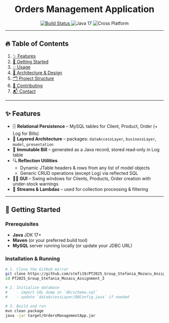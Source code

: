 <p align="center">
  <h1 align="center">Orders Management Application</h1>
</p>

<p align="center">
  <a href="https://github.com/stefi19/PT2025_Group_Stefania_Mozacu_Assignment_3/actions">
    <img src="https://img.shields.io/badge/build-passing-FFB6C1?style=for-the-badge&logo=github" alt="Build Status" />
  </a>
  <img src="https://img.shields.io/badge/Java-17-9370DB?style=for-the-badge" alt="Java 17" />
  <img src="https://img.shields.io/badge/Platform-Cross--Platform-FFB6C1?style=for-the-badge" alt="Cross Platform" />
</p>

---

## 🔥 Table of Contents
1. [✨ Features](#-features)  
2. [🚀 Getting Started](#-getting-started)  
3. [💡 Usage](#-usage)  
4. [📐 Architecture & Design](#-architecture--design)  
5. [🗂 Project Structure](#-project-structure)  
6. [🤝 Contributing](#-contributing)  
7. [📬 Contact](#-contact)

---

## ✨ Features
- 🗄️ **Relational Persistence** – MySQL tables for Client, Product, Order (+ Log for Bills)  
- 📂 **Layered Architecture** – packages: `dataAccessLayer`, `businessLayer`, `model`, `presentation`  
- 🧾 **Immutable Bill** – generated as a Java record, stored read‐only in Log table  
- 🔍 **Reflection Utilities**  
  - Dynamic JTable headers & rows from any list of model objects  
  - Generic CRUD operations (except Log) via reflected SQL  
- 🧑‍💻 **GUI** – Swing windows for Clients, Products, Order creation with under-stock warnings  
- 🧵 **Streams & Lambdas** – used for collection processing & filtering  

---

## 🚀 Getting Started

### Prerequisites
- **Java** JDK 17+  
- **Maven** (or your preferred build tool)  
- **MySQL** server running locally (or update your JDBC URL)

### Installation & Running
```bash
# 1. Clone the GitHub mirror
git clone https://github.com/stefi19/PT2025_Group_Stefania_Mozacu_Assignment_3.git
cd PT2025_Group_Stefania_Mozacu_Assignment_3

# 2. Initialize database
#    - import SQL dump in `db/schema.sql`
#    - update `dataAccessLayer/DBConfig.java` if needed

# 3. Build and run
mvn clean package
java -jar target/OrdersManagementApp.jar
